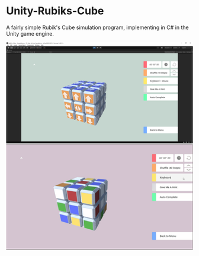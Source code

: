 # Unity-Rubiks-Cube
A fairly simple Rubik's Cube simulation program, implementing in C# in the Unity game engine.

<img src="pics/screen_0.PNG" width="600">

<img src="pics/Project-1.gif" width="600">
